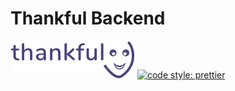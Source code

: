 # Thankful Backend

![Thankful Logo](thankful-logo.png)
[![code style: prettier](https://img.shields.io/badge/code_style-prettier-ff69b4.svg?style=flat-square)](https://github.com/prettier/prettier)
